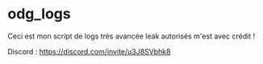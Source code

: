 # odg_logs
Ceci est mon script de logs très avancée leak autorisés m'est avec crédit !

Discord : https://discord.com/invite/u3J8SVbhk8
